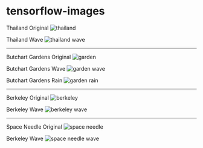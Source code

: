 # tensorflow-images


Thailand Original
![thailand](https://github.com/alex-wap/tensorflow-images/blob/master/b.jpg)

Thailand Wave
![thailand wave](https://github.com/alex-wap/tensorflow-images/blob/master/bw.jpg)

--------

Butchart Gardens Original
![garden](https://github.com/alex-wap/tensorflow-images/blob/master/g.jpg)

Butchart Gardens Wave
![garden wave](https://github.com/alex-wap/tensorflow-images/blob/master/butchart_wave.jpg)

Butchart Gardens Rain
![garden rain](https://github.com/alex-wap/tensorflow-images/blob/master/garden_rain.jpg)

--------

Berkeley Original
![berkeley](https://github.com/alex-wap/tensorflow-images/blob/master/b.jpg)

Berkeley Wave
![berkeley wave](https://github.com/alex-wap/tensorflow-images/blob/master/bw.jpg)

--------

Space Needle Original
![space needle](https://github.com/alex-wap/tensorflow-images/blob/master/s.jpg)

Berkeley Wave
![space needle wave](https://github.com/alex-wap/tensorflow-images/blob/master/sw.jpg)
